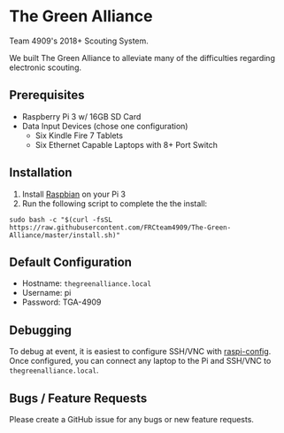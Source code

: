 # The Green Alliance
Team 4909's 2018+ Scouting System.

We built The Green Alliance to alleviate many of the difficulties regarding electronic scouting.

## Prerequisites
- Raspberry Pi 3 w/ 16GB SD Card
- Data Input Devices (chose one configuration)
  - Six Kindle Fire 7 Tablets
  - Six Ethernet Capable Laptops with 8+ Port Switch
  
## Installation
1) Install [Raspbian](https://www.raspberrypi.org/downloads/raspbian/) on your Pi 3
2) Run the following script to complete the the install:

  ```sudo bash -c "$(curl -fsSL https://raw.githubusercontent.com/FRCteam4909/The-Green-Alliance/master/install.sh)"```

## Default Configuration
- Hostname: `thegreenalliance.local`
- Username: pi
- Password: TGA-4909

## Debugging 
To debug at event, it is easiest to configure SSH/VNC with [raspi-config](https://www.raspberrypi.org/documentation/configuration/raspi-config.md). Once configured, you can connect any laptop to the Pi and SSH/VNC to `thegreenalliance.local`.

## Bugs / Feature Requests
Please create a GitHub issue for any bugs or new feature requests.
